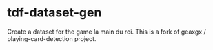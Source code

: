 # tdf-dataset-gen
Create a dataset for the game la main du roi. This is a fork of geaxgx / playing-card-detection  project.

